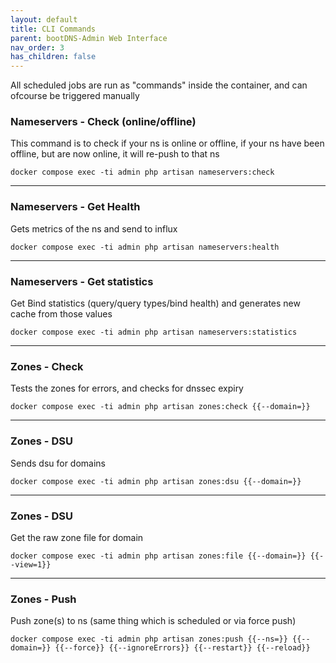 ```yaml
---
layout: default
title: CLI Commands
parent: bootDNS-Admin Web Interface
nav_order: 3
has_children: false
---
```


All scheduled jobs are run as "commands" inside the container, and can ofcourse be triggered manually

### Nameservers - Check (online/offline)
This command is to check if your ns is online or offline, if your ns have been offline, but are now online, it will re-push to that ns

```
docker compose exec -ti admin php artisan nameservers:check
```

---

### Nameservers - Get Health
Gets metrics of the ns and send to influx

```
docker compose exec -ti admin php artisan nameservers:health
```

---

### Nameservers - Get statistics
Get Bind statistics (query/query types/bind health) and generates new cache from those values

```
docker compose exec -ti admin php artisan nameservers:statistics
```

---

### Zones - Check
Tests the zones for errors, and checks for dnssec expiry

```
docker compose exec -ti admin php artisan zones:check {{--domain=}}
```

---

### Zones - DSU
Sends dsu for domains

```
docker compose exec -ti admin php artisan zones:dsu {{--domain=}}
```

---

### Zones - DSU
Get the raw zone file for domain

```
docker compose exec -ti admin php artisan zones:file {{--domain=}} {{--view=1}}
```


---

### Zones - Push
Push zone(s) to ns (same thing which is scheduled or via force push)

```
docker compose exec -ti admin php artisan zones:push {{--ns=}} {{--domain=}} {{--force}} {{--ignoreErrors}} {{--restart}} {{--reload}}
```
